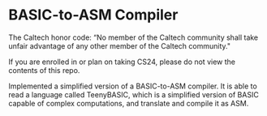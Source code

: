 # BASIC-to-ASM Compiler
The Caltech honor code: “No member of the Caltech community shall take unfair advantage of any other member of the Caltech community."

If you are enrolled in or plan on taking CS24, please do not view the contents of this repo.

Implemented a simplified version of a BASIC-to-ASM compiler. It is able to read a language called TeenyBASIC, which is a simplified version of BASIC capable of complex computations, and translate and compile it as ASM.

